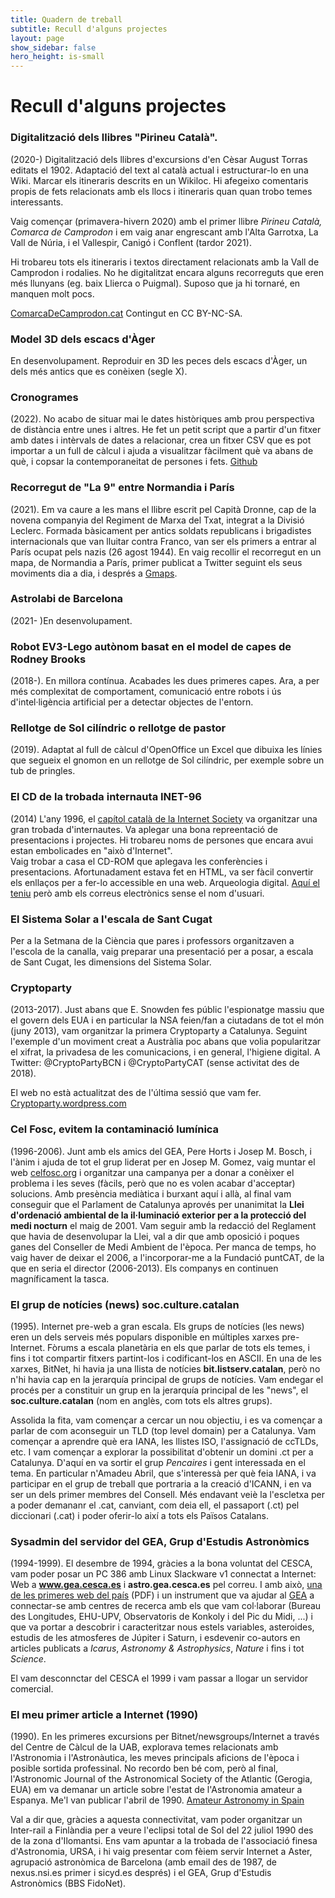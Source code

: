 ```yaml
---
title: Quadern de treball
subtitle: Recull d'alguns projectes
layout: page
show_sidebar: false
hero_height: is-small
---
```


# Recull d'alguns projectes



### Digitalització dels llibres "Pirineu Català".
(2020-) Digitalització dels llibres d'excursions d'en Cèsar August Torras editats el 1902. Adaptació del text al català actual i estructurar-lo en una Wiki. Marcar els itineraris descrits en un Wikiloc. Hi afegeixo comentaris propis de fets relacionats amb els llocs i itineraris quan quan trobo temes interessants.

Vaig començar (primavera-hivern 2020) amb el primer llibre *Pirineu Català, Comarca de Camprodon* i em vaig anar engrescant amb l'Alta Garrotxa, La Vall de Núria, i el Vallespir, Canigó i Conflent (tardor 2021).

Hi trobareu tots els itineraris i textos directament relacionats amb la Vall de Camprodon i rodalies. No he digitalitzat encara alguns recorreguts que eren més llunyans (eg. baix Llierca o Puigmal). Suposo que ja hi tornaré, en manquen molt pocs. 

[ComarcaDeCamprodon.cat](https://comarcadecamprodon.cat) Contingut en CC BY-NC-SA.


### Model 3D dels escacs d'Àger
En desenvolupament. Reproduir en 3D les peces dels escacs d'Àger, un dels més antics que es conèixen (segle X). 


### Cronogrames
(2022). No acabo de situar mai le dates històriques amb prou perspectiva de distància entre unes i altres. He fet un petit script que a partir d'un fitxer amb dates i intèrvals de dates a relacionar, crea un fitxer CSV que es pot importar a un full de càlcul i ajuda a visualitzar fàcilment què va abans de què, i copsar la contemporaneitat de persones i fets. [Github]()


### Recorregut de "La 9" entre Normandia i París
(2021). Em va caure a les mans el llibre escrit pel Capità Dronne, cap de la novena companyia del Regiment de Marxa del Txat, integrat a la Divisió Leclerc. Formada bàsicament per antics soldats republicans i brigadistes internacionals que van lluitar contra Franco, van ser els primers a entrar al París ocupat pels nazis (26 agost 1944). En vaig recollir el recorregut en un mapa, de Normandia a París, primer publicat a Twitter seguint els seus moviments dia a dia, i després a [Gmaps]().


### Astrolabi de Barcelona
(2021- )En desenvolupament.


### Robot EV3-Lego autònom basat en el model de capes de Rodney Brooks
(2018-). En millora contínua. Acabades les dues primeres capes. Ara, a per més complexitat de comportament, comunicació entre robots i ús d'intel·ligència artificial per a detectar objectes de l'entorn.


### Rellotge de Sol cilíndric o rellotge de pastor
(2019). Adaptat al full de càlcul d'OpenOffice un Excel que dibuixa les línies que segueix el gnomon en un rellotge de Sol cilíndric, per exemple sobre un tub de pringles.


### El CD de la trobada internauta INET-96
(2014) L'any 1996, el [capítol català de la Internet Society](https://isoc.cat) va organitzar una gran trobada d'internautes. Va aplegar una bona repreentació de presentacions i projectes. Hi trobareu noms de persones que encara avui estan embolicades en "això d'Internet".  
Vaig trobar a casa el CD-ROM que aplegava les conferències i presentacions. Afortunadament estava fet en HTML, va ser fàcil convertir els enllaços per a fer-lo accessible en una web. Arqueologia digital. [Aquí el teniu]() però amb els correus electrònics sense el nom d'usuari.


### El Sistema Solar a l'escala de Sant Cugat
Per a la Setmana de la Ciència que pares i professors organitzaven a l'escola de la canalla, vaig preparar una presentació per a posar, a escala de Sant Cugat, les dimensions del Sistema Solar.


### Cryptoparty
(2013-2017). Just abans que E. Snowden fes públic l'espionatge massiu que el govern dels EUA i en particular la NSA feien/fan a ciutadans de tot el món (juny 2013), vam organitzar la primera Cryptoparty a Catalunya. Seguint l'exemple d'un moviment creat a Austràlia poc abans que volia popularitzar el xifrat, la privadesa de les comunicacions, i en general, l'higiene digital. A Twitter: @CryptoPartyBCN i @CryptoPartyCAT (sense activitat des de 2018).

El web no està actualitzat des de l'última sessió que vam fer. [Cryptoparty.wordpress.com](https://cryptoparty.wordpress.com)


### Cel Fosc, evitem la contaminació lumínica
(1996-2006). Junt amb els amics del GEA, Pere Horts i Josep M. Bosch, i l'ànim i ajuda de tot el grup liderat per en Josep M. Gomez, vaig muntar el web [celfosc.org](http://celfosc.org) i organitzar una campanya per a donar a conèixer el problema i les seves (fàcils, però que no es volen acabar d'acceptar) solucions. Amb presència mediàtica i burxant aquí i allà, al final vam conseguir que el Parlament de Catalunya aprovés per unanimitat la **Llei d'ordenació ambiental de la il·luminació exterior per a la protecció del medi nocturn** el maig de 2001. Vam seguir amb la redacció del Reglament que havia de desenvolupar la Llei, val a dir que amb oposició i poques ganes del Conseller de Medi Ambient de l'època. Per manca de temps, ho vaig haver de deixar el 2006, a l'incorporar-me a la Fundació puntCAT, de la que en seria el director (2006-2013). Els companys en continuen magníficament la tasca.


### El grup de notícies (news) soc.culture.catalan
(1995). Internet pre-web a gran escala. Els grups de notícies (les news) eren un dels serveis més populars disponible en múltiples xarxes pre-Internet. Fòrums a escala planetària en els que parlar de tots els temes, i fins i tot compartir fitxers partint-los i codificant-los en ASCII. En una de les xarxes, BitNet, hi havia ja una llista de notícies **bit.listserv.catalan**, però no n'hi havia cap en la jerarquía principal de grups de notícies. Vam endegar el procés per a constituir un grup en la jerarquía principal de les "news", el **soc.culture.catalan** (nom en anglès, com tots els altres grups).

Assolida la fita, vam començar a cercar un nou objectiu, i es va començar a parlar de com aconseguir un TLD (top level domain) per a Catalunya. Vam començar a aprendre què era IANA, les llistes ISO, l'assignació de ccTLDs, etc. I vam començar a explorar la possibilitat d'obtenir un domini .ct per a Catalunya. D'aquí en va sortir el grup *Pencaires* i gent interessada en el tema. En particular n'Amadeu Abril, que s'interessà per què feia IANA, i va participar en el grup de treball que portraria a la creació d'ICANN, i en va ser un dels primer membres del Consell. Més endavant veiè la l'escletxa per a poder demananr el .cat, canviant, com deia ell, el passaport (.ct) pel diccionari (.cat) i poder oferir-lo així a tots els Països Catalans. 


### Sysadmin del servidor del GEA, Grup d'Estudis Astronòmics
(1994-1999). El desembre de 1994, gràcies a la bona voluntat del CESCA, vam poder posar un PC 386 amb Linux Slackware v1 connectat a Internet: Web a **www.gea.cesca.es** i **astro.gea.cesca.es** pel correu.
I amb això, [una de les primeres web del país](http://hemeroteca.lavanguardia.com/preview/1995/06/14/pagina-23/33776669/pdf.html) (PDF) i un instrument que va ajudar al [GEA](https://ca.wikipedia.org/wiki/Grup_d%27Estudis_Astron%C3%B2mics) a connectar-se amb centres de recerca amb els que vam col·laborar (Bureau des Longitudes, EHU-UPV, Observatoris de Konkoly i del Pic du Midi, ...) i que va portar a descobrir i caracteritzar nous estels variables, asteroides, estudis de les atmosferes de Júpiter i Saturn, i esdevenir co-autors en articles publicats a *Icarus*, *Astronomy & Astrophysics*, *Nature* i fins i tot *Science*.

El vam desconnctar del CESCA el 1999 i vam passar a llogar un servidor comercial.


### El meu primer article a Internet (1990)
(1990). En les primeres excursions per Bitnet/newsgroups/Internet a través del Centre de Càlcul de la UAB, explorava temes relacionats amb l'Astronomia i l'Astronàutica, les meves principals aficions de l'època i posible sortida professinal. No recordo ben bé com, però al final, l'Astronomic Journal of the Astronomical Society of the Atlantic (Gerogia, EUA) em va demanar un article sobre l'estat de l'Astronomia amateur a Espanya. Me'l van publicar l'abril de 1990. [Amateur Astronomy in Spain](https://groups.google.com/g/sci.astro/c/6d7HAZuWhrE/m/nBtUjTwdKfgJ)

Val a dir que, gràcies a aquesta connectivitat, vam poder organitzar un Inter-rail a Finlàndia per a veure l'eclipsi total de Sol del 22 juliol 1990 des de la zona d'Ilomantsi. Ens vam apuntar a la trobada de l'associació finesa d'Astronomia, URSA, i hi vaig presentar com fèiem servir Internet a Aster, agrupació astronòmica de Barcelona (amb email des de 1987, de nexus.nsi.es primer i sicyd.es després) i el GEA, Grup d'Estudis Astronòmics (BBS FidoNet). 
 
 
